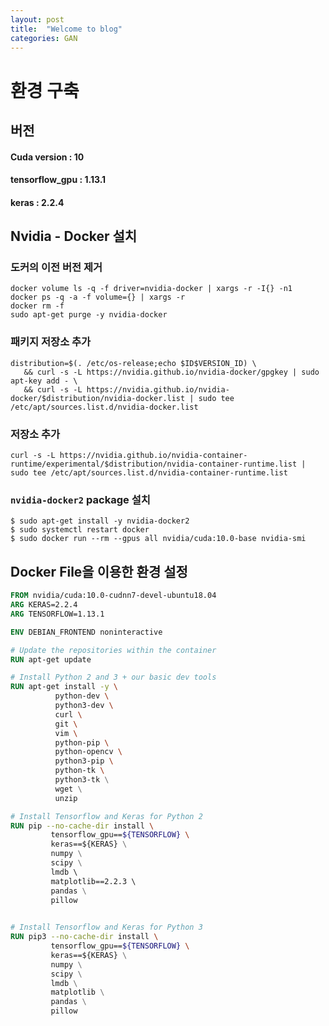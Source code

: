 ```yaml
---
layout: post
title:  "Welcome to blog"
categories: GAN
---
```



# 환경 구축



## 버전

#### Cuda version			  : 10

#### tensorflow_gpu		 : 1.13.1

#### keras							: 2.2.4



## Nvidia - Docker 설치

### 도커의 이전 버전 제거

```shell
docker volume ls -q -f driver=nvidia-docker | xargs -r -I{} -n1
docker ps -q -a -f volume={} | xargs -r
docker rm -f
sudo apt-get purge -y nvidia-docker
```



### 패키지 저장소 추가

```shell
distribution=$(. /etc/os-release;echo $ID$VERSION_ID) \
   && curl -s -L https://nvidia.github.io/nvidia-docker/gpgkey | sudo apt-key add - \
   && curl -s -L https://nvidia.github.io/nvidia-docker/$distribution/nvidia-docker.list | sudo tee /etc/apt/sources.list.d/nvidia-docker.list
```



### 저장소 추가

```shell
curl -s -L https://nvidia.github.io/nvidia-container-runtime/experimental/$distribution/nvidia-container-runtime.list | sudo tee /etc/apt/sources.list.d/nvidia-container-runtime.list
```



### `nvidia-docker2` package 설치

```shell
$ sudo apt-get install -y nvidia-docker2
$ sudo systemctl restart docker
$ sudo docker run --rm --gpus all nvidia/cuda:10.0-base nvidia-smi
```



## Docker File을 이용한 환경 설정

```dockerfile
FROM nvidia/cuda:10.0-cudnn7-devel-ubuntu18.04
ARG KERAS=2.2.4
ARG TENSORFLOW=1.13.1

ENV DEBIAN_FRONTEND noninteractive

# Update the repositories within the container
RUN apt-get update

# Install Python 2 and 3 + our basic dev tools
RUN apt-get install -y \
          python-dev \
          python3-dev \
          curl \
          git \
          vim \
          python-pip \
          python-opencv \
          python3-pip \
          python-tk \ 
          python3-tk \
          wget \
          unzip

# Install Tensorflow and Keras for Python 2
RUN pip --no-cache-dir install \
         tensorflow_gpu==${TENSORFLOW} \ 
         keras==${KERAS} \
         numpy \
         scipy \
         lmdb \ 
         matplotlib==2.2.3 \ 
         pandas \
         pillow
         

# Install Tensorflow and Keras for Python 3
RUN pip3 --no-cache-dir install \
         tensorflow_gpu==${TENSORFLOW} \ 
         keras==${KERAS} \
         numpy \
         scipy \
         lmdb \
         matplotlib \
         pandas \
         pillow 
```

